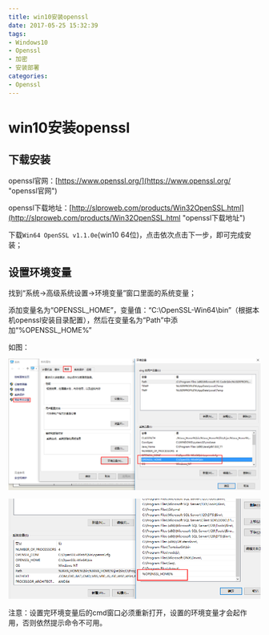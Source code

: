 ```yaml
---
title: win10安装openssl
date: 2017-05-25 15:32:39
tags:
- Windows10
- Openssl
- 加密
- 安装部署
categories:
- Openssl
---
```

# win10安装openssl

## 下载安装

openssl官网：[https://www.openssl.org/](https://www.openssl.org/ "openssl官网")

openssl下载地址：[http://slproweb.com/products/Win32OpenSSL.html](http://slproweb.com/products/Win32OpenSSL.html "openssl下载地址")

下载`Win64 OpenSSL v1.1.0e`(win10 64位)，点击依次点击下一步，即可完成安装；

## 设置环境变量

找到“系统->高级系统设置->环境变量”窗口里面的系统变量；

添加变量名为“OPENSSL_HOME”，变量值：“C:\OpenSSL-Win64\bin”（根据本机openssl安装目录配置），然后在变量名为“Path”中添加“%OPENSSL_HOME%”

如图：

![配置1](/img/openssl环境变量配置1.png)

![配置2](/img/openssl环境变量配置2.png)

注意：设置完环境变量后的cmd窗口必须重新打开，设置的环境变量才会起作用，否则依然提示命令不可用。